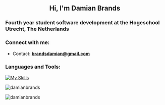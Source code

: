 <h2 align="center">Hi, I'm Damian Brands</h2>
<h3 align="left">Fourth year student software development at the Hogeschool Utrecht, The Netherlands</h3>

<h3 align="left">Connect with me:</h3>

- Contact: **brandsdamian@gmail.com**

<h3 align="left">Languages and Tools:</h3>

[![My Skills](https://skillicons.dev/icons?i=js,html,css,bootstrap,angular,react,vue,firebase,py,cs,java,spring,postman,ps,figma)](https://github.com/damianbrands)


<p><img align="center" src="https://github-readme-stats.vercel.app/api/top-langs?username=damianbrands&show_icons=true&locale=en&layout=compact&theme=github_dark" alt="damianbrands" /></p>
<p align="left"> <img src="https://komarev.com/ghpvc/?username=damianbrands&label=Profile%20views&color=0e75b6&style=flat" alt="damianbrands" /> </p>
